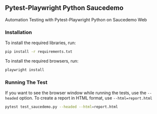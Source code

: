 ## Pytest-Playwright Python Saucedemo
Automation Testing with Pytest-Playwright Python on Saucedemo Web

### Installation
To install the required libraries, run:

```bash
pip install -r requirements.txt
```

To install the required browsers, run:
```bash
playwright install
```

### Running The Test

If you want to see the browser window while running the tests, use the `--headed` option. To create a report in HTML format, use `--html=report.html`
```bash
pytest test_saucedemo.py --headed --html=report.html
```